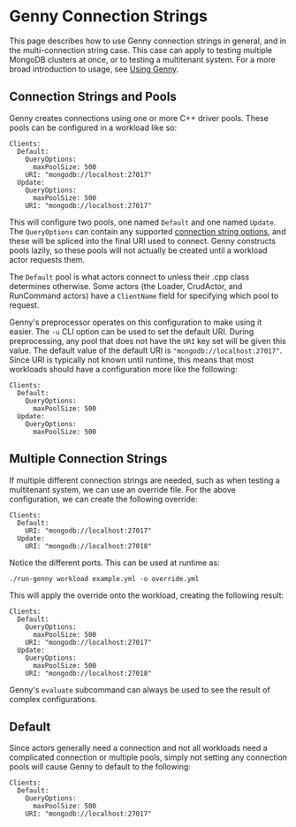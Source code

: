 # Genny Connection Strings

This page describes how to use Genny connection strings in general, and in the multi-connection string case.
This case can apply to testing multiple MongoDB clusters at once, or to testing a multitenant system.
For a more broad introduction to usage, see [Using Genny](./using.md).

## Connection Strings and Pools
Genny creates connections using one or more C++ driver pools. These pools can be configured in a workload like so:

```
Clients:
  Default:
    QueryOptions:
      maxPoolSize: 500
    URI: "mongodb://localhost:27017"
  Update:
    QueryOptions:
      maxPoolSize: 500
    URI: "mongodb://localhost:27017"
```

This will configure two pools, one named `Default` and one named `Update`. The `QueryOptions` can contain
any supported [connection string options](https://docs.mongodb.com/manual/reference/connection-string/), and these will
be spliced into the final URI used to connect. Genny constructs pools lazily, so these pools will not actually be
created until a workload actor requests them.

The `Default` pool is what actors connect to unless their .cpp class determines otherwise. Some actors (the Loader, CrudActor, and RunCommand actors)
have a `ClientName` field for specifying which pool to request.

Genny's preprocessor operates on this configuration to make using it easier. The `-u` CLI option can be used to set the default URI. During preprocessing,
any pool that does not have the `URI` key set will be given this value. The default value of the default URI is `"mongodb://localhost:27017"`. Since URI
is typically not known until runtime, this means that most workloads should have a configuration more like the following:

```
Clients:
  Default:
    QueryOptions:
      maxPoolSize: 500
  Update:
    QueryOptions:
      maxPoolSize: 500
```

## Multiple Connection Strings

If multiple different connection strings are needed, such as when testing a multitenant system, we can use an override file. For the above configuration,
we can create the following override:

```
Clients:
  Default:
    URI: "mongodb://localhost:27017"
  Update:
    URI: "mongodb://localhost:27018"
```

Notice the different ports. This can be used at runtime as:

```
./run-genny workload example.yml -o override.yml
```

This will apply the override onto the workload, creating the following result:

```
Clients:
  Default:
    QueryOptions:
      maxPoolSize: 500
    URI: "mongodb://localhost:27017"
  Update:
    QueryOptions:
      maxPoolSize: 500
    URI: "mongodb://localhost:27018"
```

Genny's `evaluate` subcommand can always be used to see the result of complex configurations.

## Default

Since actors generally need a connection and not all workloads need a complicated connection or multiple pools,
simply not setting any connection pools will cause Genny to default to the following:

```
Clients:
  Default:
    QueryOptions:
      maxPoolSize: 500
    URI: "mongodb://localhost:27017"
```
